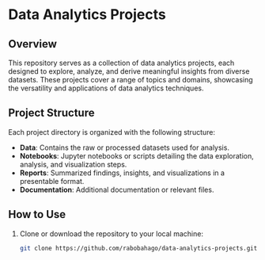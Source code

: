 # Data Analytics Projects

## Overview

This repository serves as a collection of data analytics projects, each designed to explore, analyze, and derive meaningful insights from diverse datasets. These projects cover a range of topics and domains, showcasing the versatility and applications of data analytics techniques.

## Project Structure

Each project directory is organized with the following structure:

- **Data**: Contains the raw or processed datasets used for analysis.
- **Notebooks**: Jupyter notebooks or scripts detailing the data exploration, analysis, and visualization steps.
- **Reports**: Summarized findings, insights, and visualizations in a presentable format.
- **Documentation**: Additional documentation or relevant files.

## How to Use

1. Clone or download the repository to your local machine:

   ```bash
   git clone https://github.com/rabobahago/data-analytics-projects.git
   ```
